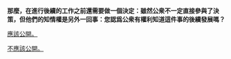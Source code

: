 **那麼，在進行後續的工作之前還需要做一個決定：雖然公衆不一定直接參與了決策，但他們的知情權是另外一回事：您認爲公衆有權利知道這件事的後續發展嗎？**

[應該公開。](end5.md)

[不應該公開。](end6.md)
